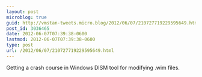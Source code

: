 ```yaml
---
layout: post
microblog: true
guid: http://vmstan-tweets.micro.blog/2012/06/07/210727719229595649.html
post_id: 3036465
date: 2012-06-07T07:39:38-0600
lastmod: 2012-06-07T07:39:38-0600
type: post
url: /2012/06/07/210727719229595649.html
---
```

Getting a crash course in Windows DISM tool for modifying .wim files.
